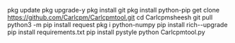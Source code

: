 pkg update 
pkg upgrade-y
pkg install git
pkg install python-pip
get clone 
https://github.com/Carlcpm/Carlcpmtool.git
cd Carlcpmsheesh
git pull 
python3 -m pip install request 
pkg i python-numpy
pip install rich--upgrade
pip install requirements.txt
pip install pystyle
python Carlcpmtool.py
